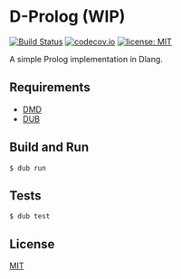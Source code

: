 # D-Prolog (WIP)

[![Build Status](https://travis-ci.com/ArkArk/d-prolog.svg?branch=master)](https://travis-ci.com/ArkArk/d-prolog)
[![codecov.io](https://codecov.io/gh/ArkArk/d-prolog/coverage.svg?branch=master)](https://codecov.io/gh/ArkArk/d-prolog)
[![license: MIT](https://img.shields.io/badge/license-MIT-yellow.svg)](https://github.com/ArkArk/d-prolog/blob/master/LICENSE)

A simple Prolog implementation in Dlang.

## Requirements

- [DMD](https://dlang.org/)
- [DUB](http://code.dlang.org/)

## Build and Run

```console
$ dub run
```

## Tests

```console
$ dub test
```

## License

[MIT](https://github.com/ArkArk/d-prolog/blob/master/LICENSE)
